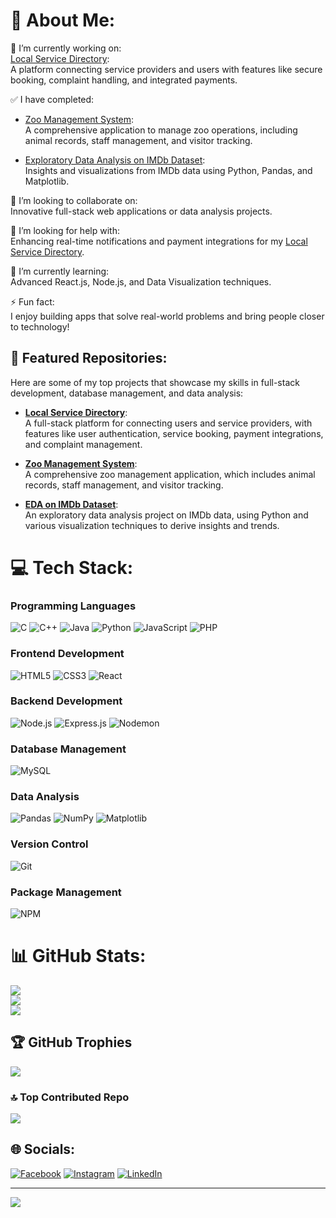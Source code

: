 # 💫 About Me:

🔭 I’m currently working on:  
[Local Service Directory](#):  
A platform connecting service providers and users with features like secure booking, complaint handling, and integrated payments.  

✅ I have completed:  
- [Zoo Management System](https://github.com/Karan-8418-Dev/Zoo-Management-System):  
  A comprehensive application to manage zoo operations, including animal records, staff management, and visitor tracking.  

- [Exploratory Data Analysis on IMDb Dataset](https://github.com/Karan-8418-Dev/EDA-IMDb-Dataset):  
  Insights and visualizations from IMDb data using Python, Pandas, and Matplotlib.  

👯 I’m looking to collaborate on:  
Innovative full-stack web applications or data analysis projects.  

🤝 I’m looking for help with:  
Enhancing real-time notifications and payment integrations for my [Local Service Directory](#).  

🌱 I’m currently learning:  
Advanced React.js, Node.js, and Data Visualization techniques.  

⚡ Fun fact:  
I enjoy building apps that solve real-world problems and bring people closer to technology!

## 📌 Featured Repositories:

Here are some of my top projects that showcase my skills in full-stack development, database management, and data analysis:

- [**Local Service Directory**](https://github.com/Karan-8418-Dev/Local-Service-Directory):  
  A full-stack platform for connecting users and service providers, with features like user authentication, service booking, payment integrations, and complaint management.

- [**Zoo Management System**](https://github.com/Karan-8418-Dev/Zoo-Management-System):  
  A comprehensive zoo management application, which includes animal records, staff management, and visitor tracking.

- [**EDA on IMDb Dataset**](https://github.com/Karan-8418-Dev/EDA-IMDb-Dataset):  
  An exploratory data analysis project on IMDb data, using Python and various visualization techniques to derive insights and trends.


# 💻 Tech Stack:

### **Programming Languages**
![C](https://img.shields.io/badge/C-%2300599C.svg?style=for-the-badge&logo=c&logoColor=white)
![C++](https://img.shields.io/badge/C++-%2300599C.svg?style=for-the-badge&logo=c%2B%2B&logoColor=white)
![Java](https://img.shields.io/badge/Java-%23ED8B00.svg?style=for-the-badge&logo=openjdk&logoColor=white)
![Python](https://img.shields.io/badge/Python-%233776AB.svg?style=for-the-badge&logo=python&logoColor=%23FFD43B)
![JavaScript](https://img.shields.io/badge/JavaScript-%23F7DF1E.svg?style=for-the-badge&logo=javascript&logoColor=%23323330)
![PHP](https://img.shields.io/badge/PHP-%23777BB4.svg?style=for-the-badge&logo=php&logoColor=white)

### **Frontend Development**
![HTML5](https://img.shields.io/badge/HTML5-%23E34F26.svg?style=for-the-badge&logo=html5&logoColor=white)
![CSS3](https://img.shields.io/badge/CSS3-%231572B6.svg?style=for-the-badge&logo=css3&logoColor=white)
![React](https://img.shields.io/badge/React-%2320232A.svg?style=for-the-badge&logo=react&logoColor=%2361DAFB)

### **Backend Development**
![Node.js](https://img.shields.io/badge/Node.js-%236DA55F.svg?style=for-the-badge&logo=node.js&logoColor=white)
![Express.js](https://img.shields.io/badge/Express.js-%23404D59.svg?style=for-the-badge&logo=express&logoColor=%2361DAFB)
![Nodemon](https://img.shields.io/badge/Nodemon-%23323330.svg?style=for-the-badge&logo=nodemon&logoColor=%BBDEAD)

### **Database Management**
![MySQL](https://img.shields.io/badge/MySQL-%234479A1.svg?style=for-the-badge&logo=mysql&logoColor=white)

### **Data Analysis**
![Pandas](https://img.shields.io/badge/Pandas-%23150458.svg?style=for-the-badge&logo=pandas&logoColor=white)
![NumPy](https://img.shields.io/badge/NumPy-%23013243.svg?style=for-the-badge&logo=numpy&logoColor=white)
![Matplotlib](https://img.shields.io/badge/Matplotlib-%23ffffff.svg?style=for-the-badge&logo=Matplotlib&logoColor=black)

### **Version Control**
![Git](https://img.shields.io/badge/Git-%23F05033.svg?style=for-the-badge&logo=git&logoColor=white)

### **Package Management**
![NPM](https://img.shields.io/badge/NPM-%23CB3837.svg?style=for-the-badge&logo=npm&logoColor=white)

# 📊 GitHub Stats:
![](https://github-readme-stats.vercel.app/api?username=Karan-8418-Dev&theme=dark&hide_border=false&include_all_commits=false&count_private=false)<br/>
![](https://github-readme-streak-stats.herokuapp.com/?user=Karan-8418-Dev&theme=dark&hide_border=false)<br/>
![](https://github-readme-stats.vercel.app/api/top-langs/?username=Karan-8418-Dev&theme=dark&hide_border=false&include_all_commits=false&count_private=false&layout=compact)

## 🏆 GitHub Trophies
![](https://github-profile-trophy.vercel.app/?username=Karan-8418-Dev&theme=radical&no-frame=false&no-bg=true&margin-w=4)

### 🔝 Top Contributed Repo
![](https://github-contributor-stats.vercel.app/api?username=Karan-8418-Dev&theme=dark)

## 🌐 Socials:
[![Facebook](https://img.shields.io/badge/Facebook-%231877F2.svg?logo=Facebook&logoColor=white)](https://facebook.com/karan.bainade.77) [![Instagram](https://img.shields.io/badge/Instagram-%23E4405F.svg?logo=Instagram&logoColor=white)](https://instagram.com/vectorking007) [![LinkedIn](https://img.shields.io/badge/LinkedIn-%230077B5.svg?logo=linkedin&logoColor=white)](https://linkedin.com/in/karan-bainade) 




---
[![](https://visitcount.itsvg.in/api?id=Karan-8418-Dev&icon=0&color=0)](https://visitcount.itsvg.in)


